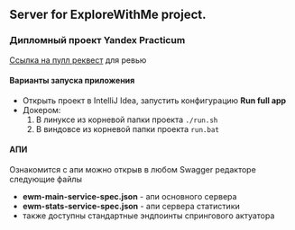 ## Server for ExploreWithMe project.

### Дипломный проект Yandex Practicum
  [Ссылка на пулл реквест](https://github.com/sergey-oreshkin/java-explore-with-me/pull/9) для ревью
  
#### Варианты запуска приложения   
- Открыть проект в IntelliJ Idea, запустить конфигурацию **Run full app**
- Докером:
  1. В линуксе из корневой папки проекта `./run.sh`
  2. В виндовсе из корневой папки проекта `run.bat`

#### АПИ
Ознакомится с апи можно открыв в любом Swagger редакторе следующие файлы
- **ewm-main-service-spec.json** - апи основного сервера
- **ewm-stats-service-spec.json** - апи сервера статистики
- также доступны стандартные эндпоинты спрингового актуатора